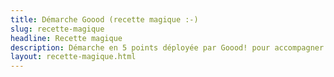 ```yaml
---
title: Démarche Goood (recette magique :-)
slug: recette-magique
headline: Recette magique
description: Démarche en 5 points déployée par Goood! pour accompagner la transformation agile des entreprises
layout: recette-magique.html
---
```



